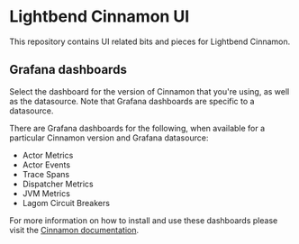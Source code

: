 # Lightbend Cinnamon UI

This repository contains UI related bits and pieces for Lightbend Cinnamon.

## Grafana dashboards

Select the dashboard for the version of Cinnamon that you're using, as well as the datasource. Note that Grafana dashboards are specific to a datasource.

There are Grafana dashboards for the following, when available for a particular Cinnamon version and Grafana datasource:

* Actor Metrics
* Actor Events
* Trace Spans
* Dispatcher Metrics
* JVM Metrics
* Lagom Circuit Breakers

For more information on how to install and use these dashboards please visit the [Cinnamon documentation](https://developer.lightbend.com/docs/cinnamon/latest/home.html).
